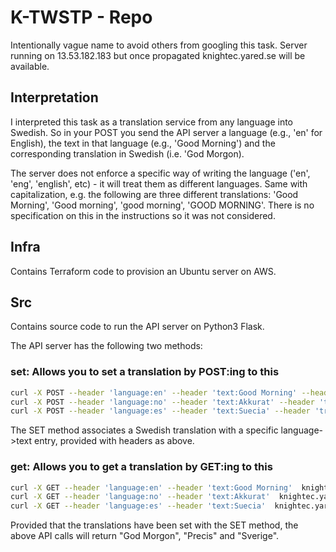 # K-TWSTP - Repo
Intentionally vague name to avoid others from googling this task.
Server running on 13.53.182.183 but once propagated knightec.yared.se will be available.

## Interpretation
I interpreted this task as a translation service from any language into Swedish. So in your POST you send the API server a language (e.g., 'en' for English), the text in that language (e.g., 'Good Morning') and the corresponding translation in Swedish (i.e. 'God Morgon).

The server does not enforce a specific way of writing the language ('en', 'eng', 'english', etc) - it will treat them as different languages. Same with capitalization, e.g. the following are three different translations: 'Good Morning', 'Good morning', 'good morning', 'GOOD MORNING'. There is no specification on this in the instructions so it was not considered.


## Infra
Contains Terraform code to provision an Ubuntu server on AWS.

## Src
Contains source code to run the API server on Python3 Flask.

The API server has the following two methods:

### set: Allows you to set a translation by POST:ing to this 
```bash
curl -X POST --header 'language:en' --header 'text:Good Morning' --header 'translation:God Morgon'  knightec.yared.se/set
curl -X POST --header 'language:no' --header 'text:Akkurat' --header 'translation:Precis'  knightec.yared.se/set
curl -X POST --header 'language:es' --header 'text:Suecia' --header 'translation:Sverige'  knightec.yared.se/set
```

The SET method associates a Swedish translation with a specific language->text entry, provided with headers as above.

### get: Allows you to get a translation by GET:ing to this
```bash
curl -X GET --header 'language:en' --header 'text:Good Morning'  knightec.yared.se/get
curl -X GET --header 'language:no' --header 'text:Akkurat'  knightec.yared.se/get
curl -X GET --header 'language:es' --header 'text:Suecia'  knightec.yared.se/get
```
Provided that the translations have been set with the SET method, the above API calls will return "God Morgon", "Precis" and "Sverige".
